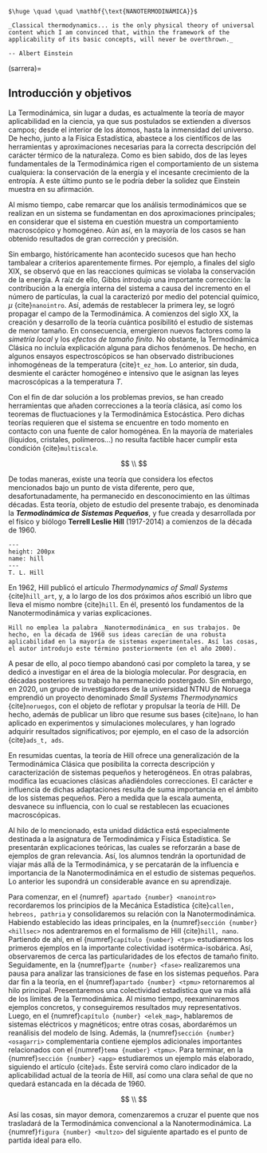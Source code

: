 ```{epigraph}
$\huge \quad \quad \mathbf{\text{NANOTERMODINÁMICA}}$
```

```{epigraph}
_Classical thermodynamics... is the only physical theory of universal content which I am convinced that, within the framework of the applicability of its basic concepts, will never be overthrown._

-- Albert Einstein
```

(sarrera)=
## Introducción y objetivos

La Termodinámica, sin lugar a dudas, es actualmente la teoría de mayor aplicabilidad en la ciencia, ya que sus postulados se extienden a diversos campos; desde el interior de los átomos, hasta la inmensidad del universo. De hecho, junto a la Física Estadística, abastece a los científicos de las herramientas y aproximaciones necesarias para la correcta descripción del carácter térmico de la naturaleza. Como es bien sabido, dos de las leyes fundamentales de la Termodinámica rigen el comportamiento de un sistema cualquiera: la conservación de la energía y el incesante crecimiento de la entropía. A este último punto se le podría deber la solidez que Einstein muestra en su afirmación.

Al mismo tiempo, cabe remarcar que los análisis termodinámicos que se realizan en un sistema se fundamentan en dos aproximaciones principales; en considerar que el sistema en cuestión muestra un comportamiento macroscópico y homogéneo. Aún así, en la mayoría de los casos se han obtenido resultados de gran corrección y precisión.

Sin embargo, históricamente han acontecido sucesos que han hecho tambalear a criterios aparentemente firmes. Por ejemplo, a finales del siglo XIX, se observó que en las reacciones químicas se violaba la conservación de la energía. A raíz de ello, Gibbs introdujo una importante corrección: la contribución a la energía interna del sistema a causa del incremento en el número de partículas, la cual la caracterizó por medio del potencial químico, $\mu$ {cite}`nanointro`. Así, además de restablecer la primera ley, se logró propagar el campo de la Termodinámica. A comienzos del siglo XX, la creación y desarrollo de la teoría cuántica posibilitó el estudio de sistemas de menor tamaño. En consecuencia, emergieron nuevos factores como la _simetría local_ y los _efectos de tamaño finito_. No obstante, la Termodinámica Clásica no incluía explicación alguna para dichos fenómenos. De hecho, en algunos ensayos espectroscópicos se han observado distribuciones inhomogéneas de la temperatura {cite}`t_ez_hom`. Lo anterior, sin duda, desmiente el carácter homogéneo e intensivo que le asignan las leyes macroscópicas a la temperatura $T$.

Con el fin de dar solución a los problemas previos, se han creado herramientas que añaden correcciones a la teoría clásica, así como los teoremas de fluctuaciones y la Termodinámica Estocástica. Pero dichas teorías requieren que el sistema se encuentre en todo momento en contacto con una fuente de calor homogénea. En la mayoría de materiales (líquidos, cristales, polímeros...) no resulta factible hacer cumplir esta condición {cite}`multiscale`.


$$
\\
$$

De todas maneras, existe una teoría que considera los efectos mencionados bajo un punto de vista diferente, pero que, desafortunadamente, ha permanecido en desconocimiento en las últimas décadas. Esta teoría, objeto de estudio del presente trabajo, es denominada la **_Termodinámica de Sistemas Pequeños_**, y fue creada y desarrollada por el físico y biólogo __Terrell Leslie Hill__ (1917-2014) a comienzos de la década de 1960.


```{figure} hill.jpg
---
height: 200px
name: hill
---
T. L. Hill
```

En 1962, Hill publicó el artículo _Thermodynamics of Small Systems_ {cite}`hill_art`, y, a lo largo de los dos próximos años escribió un libro que lleva el mismo nombre {cite}`hill`. En él, presentó los fundamentos de la Nanotermodinámica y varias explicaciones.


```{admonition} Nota
Hill no emplea la palabra _Nanotermodinámica_ en sus trabajos. De hecho, en la década de 1960 sus ideas carecían de una robusta aplicabilidad en la mayoría de sistemas experimentales. Así las cosas, el autor introdujo este término posteriormente (en el año 2000).
```

A pesar de ello, al poco tiempo abandonó casi por completo la tarea, y se dedicó a investigar en el área de la biología molecular. Por desgracia, en décadas posteriores su trabajo ha permanecido postergado. Sin embargo, en 2020, un grupo de investigadores de la universidad NTNU de Noruega emprendió un proyecto denominado _Small Systems Thermodynamics_ {cite}`noruegos`, con el objeto de reflotar y propulsar la teoría de Hill. De hecho, además de publicar un libro que resume sus bases {cite}`nano`, lo han aplicado en experimentos y simulaciones moleculares, y han logrado adquirir resultados significativos; por ejemplo, en el caso de la adsorción {cite}`ads_t, ads`.

En resumidas cuentas, la teoría de Hill ofrece una generalización de la Termodinámica Clásica que posibilita la correcta descripción y caracterización de sistemas pequeños y heterogéneos. En otras palabras, modifica las ecuaciones clásicas añadiéndoles correcciones. El carácter e influencia de dichas adaptaciones resulta de suma importancia en el ámbito de los sistemas pequeños. Pero a medida que la escala aumenta, desvanece su influencia, con lo cual se restablecen las ecuaciones macroscópicas.


Al hilo de lo mencionado, esta unidad didáctica está especialmente destinada a la asignatura de Termodinámica y Física Estadística. Se presentarán explicaciones teóricas, las cuales se reforzarán a base de ejemplos de gran relevancia. Así, los alumnos tendrán la oportunidad de viajar más allá de la Termodinámica, y se percatarán de la influencia e importancia de la Nanotermodinámica en el estudio de sistemas pequeños. Lo anterior les supondrá un considerable avance en su aprendizaje.


Para comenzar, en el {numref}` apartado {number} <nanointro>` recordaremos los principios de la Mecánica Estadística {cite}`callen, hebreos, pathria` y consolidaremos su relación con la Nanotermodinámica. Habiendo establecido las ideas principales, en la {numref}`sección {number} <hillsec>` nos adentraremos en el formalismo de Hill {cite}`hill, nano`. Partiendo de ahí, en el {numref}`capítulo {number} <tpn>` estudiaremos los primeros ejemplos en la importante colectividad isotérmica-isobárica. Así, observaremos de cerca las particularidades de los efectos de tamaño finito. Seguidamente, en la {numref}`parte {number} <fase>` realizaremos una pausa para analizar las transiciones de fase en los sistemas pequeños. Para dar fin a la teoría, en el {numref}`apartado {number} <tpmu>`  retornaremos al hilo principal. Presentaremos una colectividad estadística que va más allá de los límites de la Termodinámica. Al mismo tiempo, reexaminaremos ejemplos concretos, y conseguiremos resultados muy representativos. Luego, en el {numref}`capítulo {number} <elek_mag>`, hablaremos de sistemas eléctricos y magnéticos; entre otras cosas, abordarémos un reanálisis del modelo de Ising. Además, la {numref}`sección {number} <osagarri>` complementaria contiene ejemplos adicionales importantes relacionados con el {numref}`tema {number} <tpmu>`. Para terminar, en la {numref}`sección {number} <app>` estudiaremos un ejemplo más elaborado, siguiendo el artículo {cite}`ads`. Éste servirá como claro indicador de la aplicabilidad actual de la teoría de Hill, así como una clara señal de que no quedará estancada en la década de 1960.

$$
\\
$$

Así las cosas, sin mayor demora, comenzaremos a cruzar el puente que nos trasladará de la Termodinámica convencional a la Nanotermodinámica. La {numref}`figura {number} <multzo>` del siguiente apartado es el punto de partida ideal para ello.


